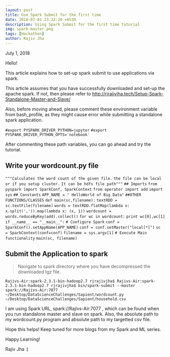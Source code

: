 ```yaml
---
layout: post
title: Use Spark Submit for the first time
date: 2018-07-01 23:32:20 +0530
description: Using Spark Submit for the first time tutorial
img: spark-master.png 
tags: [Hackathon]
author: Rajiv Jha
---
```

July 1, 2018

Hello!

This article explains how to set-up spark submit to use applications via spark.

This article assumes that you have successfully downloaded and set-up the apache spark. If not, then please refer to http://rjrajivjha.tech/Setup-Spark-Standalone-Master-and-Slave/ 

Also, before moving ahead, please comment these environment variable from bash_profile, as they might cause error while submitting a standalone spark application.

`#export PYSPARK_DRIVER_PYTHON=jupyter`
`#export PYSPARK_DRIVER_PYTHON_OPTS='notebook'`

After commenting these path variables, you can go ahead and try the tutorial.

## Write your wordcount.py file

`"""Calculates the word count of the given file.`
`the file can be local or if you setup cluster.`
`It can be hdfs file path"""`
`## Imports`
`from pyspark import SparkConf, SparkContext`
`from operator import add`
`import sys`
`## Constants`
`APP_NAME = " HelloWorld of Big Data"`
`##OTHER FUNCTIONS/CLASSES`
`def main(sc,filename):`
   `textRDD = sc.textFile(filename)`
   `words = textRDD.flatMap(lambda x: x.split(',')).map(lambda x: (x, 1))`
   `wordcount = words.reduceByKey(add).collect()`
   `for wc in wordcount:`
      `print wc[0],wc[1]`
`if __name__ == "__main__":`
   `# Configure Spark`
   `conf = SparkConf().setAppName(APP_NAME)`
   `conf = conf.setMaster("local[*]")`
   `sc   = SparkContext(conf=conf)`
   `filename = sys.argv[1]`
   `# Execute Main functionality`
  `main(sc, filename)`
   
   
## Submit the Application to spark

> Navigate to spark directory where you have decompressed the downloaded tgz file.

`Rajivs-Air:spark-2.3.1-bin-hadoop2.7 rjrajivjha$ Rajivs-Air:spark-2.3.1-bin-hadoop2.7 rjrajivjha$ bin/spark-submit --master spark://Rajivs-Air:7077 ~/Desktop/DataScienceChallenges/Sapient/wordcount.py  ~/Desktop/DataScienceChallenges/Sapient/household.csv `

I am using Spark URL, spark://Rajivs-Air:7077 , which can be found when you run standalone master and slave on spark.
Also, the absolute path to my wordcount.py program and absolute path to my targetted csv file.

Hope this helps!
Keep tuned for more blogs from my Spark and ML series.

Happy Learning!

Rajiv Jha :) 
